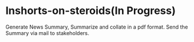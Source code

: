# Inshorts-on-steroids(In Progress)
Generate News Summary, Summarize and collate in a pdf format. Send the Summary via mail to stakeholders.
